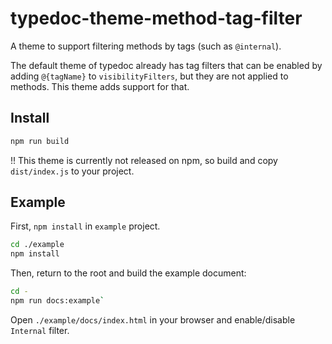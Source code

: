 # typedoc-theme-method-tag-filter

A theme to support filtering methods by tags (such as `@internal`).

The default theme of typedoc already has tag filters that can be enabled by adding `@{tagName}` to `visibilityFilters`, but they are not applied to methods.
This theme adds support for that.

## Install


```sh
npm run build
```

!! This theme is currently not released on npm, so build and copy `dist/index.js` to your project.

## Example

First, `npm install` in `example` project.

```sh
cd ./example
npm install
```

Then, return to the root and build the example document:

```sh
cd -
npm run docs:example`
```

Open `./example/docs/index.html` in your browser and enable/disable `Internal` filter.

